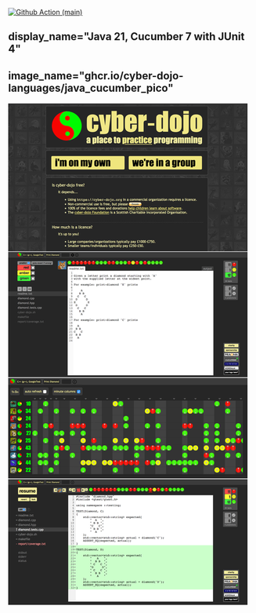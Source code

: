 [![Github Action (main)](https://github.com/cyber-dojo-languages/java-cucumberpico/actions/workflows/main.yml/badge.svg)](https://github.com/cyber-dojo-languages/java-cucumberpico/actions)


## display_name="Java 21, Cucumber 7 with JUnit 4"
## image_name="ghcr.io/cyber-dojo-languages/java_cucumber_pico"

![cyber-dojo.org home page](https://github.com/cyber-dojo/cyber-dojo/blob/master/shared/home_page_snapshot.png)
